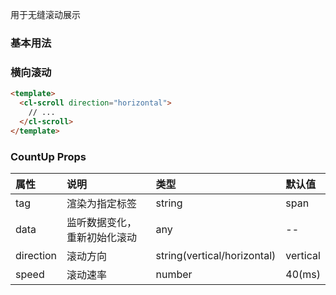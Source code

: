 用于无缝滚动展示
### 基本用法
<scroll />

### 横向滚动
```html
<template>
  <cl-scroll direction="horizontal">
    // ...
  </cl-scroll>
</template>
```
### CountUp Props
| 属性      | 说明                         | 类型                        | 默认值   |
|:----------|:-----------------------------|:----------------------------|:---------|
| tag       | 渲染为指定标签               | string                      | span     |
| data      | 监听数据变化，重新初始化滚动 | any                         | --       |
| direction | 滚动方向                     | string(vertical/horizontal) | vertical |
| speed     | 滚动速率                     | number                      | 40(ms)   |